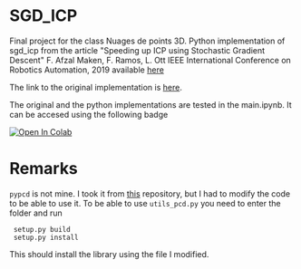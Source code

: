# SGD_ICP
Final project for the class Nuages de points 3D. Python implementation of sgd_icp from the article "Speeding up ICP using Stochastic Gradient Descent" F. Afzal Maken, F. Ramos, L. Ott IEEE International Conference on Robotics Automation, 2019 available [here](https://arxiv.org/abs/1907.09133)

The link to the original implementation is [here](https://bitbucket.org/fafz/sgd_icp/src/master/).  

The original and the python implementations are tested in the main.ipynb. It can be accesed using the following badge

[![Open In Colab](https://colab.research.google.com/assets/colab-badge.svg)](https://github.com/lucasgneccoh/SGD_ICP/blob/main/main.ipynb)


# Remarks

`pypcd` is not mine. I took it from [this](https://github.com/dimatura/pypcd) repository, but I had to modify the code to be able to use it.
To be able to use `utils_pcd.py` you need to enter the folder and run 

```
 setup.py build
 setup.py install
```

This should install the library using the file I modified.
